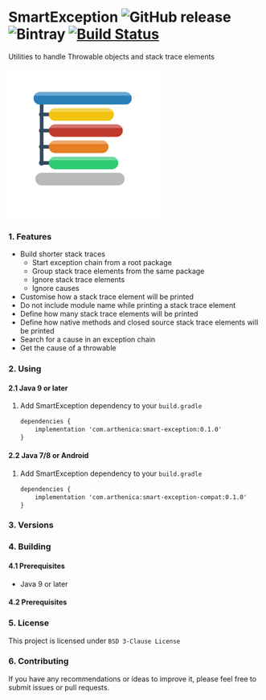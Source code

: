 # SmartException ![GitHub release](https://img.shields.io/badge/release-v0.1.0-blue.svg) ![Bintray](https://img.shields.io/badge/bintray-v0.1.0-blue.svg) [![Build Status](https://travis-ci.org/tanersener/smart-exception.svg?branch=master)](https://travis-ci.org/tanersener/smart-exception)
Utilities to handle Throwable objects and stack trace elements

<img src="https://github.com/tanersener/smart-exception/blob/master/docs/assets/smart-exception-logo-v2.png" width="300">

### 1. Features
- Build shorter stack traces 
    - Start exception chain from a root package
    - Group stack trace elements from the same package
    - Ignore stack trace elements
    - Ignore causes
- Customise how a stack trace element will be printed
- Do not include module name while printing a stack trace element
- Define how many stack trace elements will be printed
- Define how native methods and closed source stack trace elements will be printed
- Search for a cause in an exception chain
- Get the cause of a throwable

### 2. Using

#### 2.1 Java 9 or later
1. Add SmartException dependency to your `build.gradle`
    ```
    dependencies {
        implementation 'com.arthenica:smart-exception:0.1.0'
    }
    ```

#### 2.2 Java 7/8 or Android
1. Add SmartException dependency to your `build.gradle`
    ```
    dependencies {
        implementation 'com.arthenica:smart-exception-compat:0.1.0'
    }
    ```

### 3. Versions

### 4. Building
#### 4.1 Prerequisites

- Java 9 or later

#### 4.2 Prerequisites

### 5. License

This project is licensed under `BSD 3-Clause License`

### 6. Contributing

If you have any recommendations or ideas to improve it, please feel free to submit issues or pull requests. 
